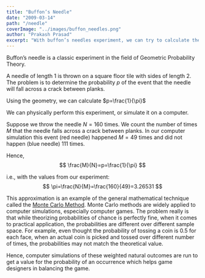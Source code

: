 ```yaml
---
title: "Buffon’s Needle"
date: "2009-03-14"
path: "/needle"
coverImage: "../images/buffon_needles.png"
author: "Prakash Prasad"
excerpt: "With buffon’s needles experiment, we can try to calculate the value of pi. This kind of approximate calculation is classes as a Monte Carlo Method"
---
```


Buffon’s needle is a classic experiment in the field of Geometric Probability Theory.

A needle of length $1$ is thrown on a square floor tile with sides of length $2$. The problem is to determine the probability $p$ of the event that the needle will fall across a crack between planks.

Using the geometry, we can calculate $p=\frac{1}{\pi}$

We can physically perform this experiment, or simulate it on a computer.

Suppose we throw the needle $N=160$ times. We count the number of times $M$ that the needle falls across a crack between planks. In our computer simulation this event (red needle) happened $M=49$ times and did not happen (blue needle) $111$ times.

Hence, 
$$
\frac{M}{N}=p=\frac{1}{\pi}
$$

i.e., with the values from our experiment:
$$
\pi=\frac{N}{M}=\frac{160}{49}=3.26531
$$

This approximation is an example of the general mathematical technique called the [Monte Carlo Method](https://en.wikipedia.org/wiki/Monte_Carlo_method). Monte Carlo methods are widely applied to computer simulations, especially computer games. The problem really is that while theorizing probabilities of chance is perfectly fine, when it comes to practical application, the probabilities are different over different sample space. For example, even thought the probability of tossing a coin is $0.5$ for each face, when an actual coin is picked and tossed over different number of times, the probabilities may not match the theoretical value.

Hence, computer simulations of these weighted natural outcomes are run to get a value for the probability of an occurrence which helps game designers in balancing the game.
